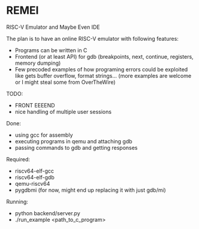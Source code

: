 # REMEI

RISC-V Emulator and Maybe Even IDE

The plan is to have an online RISC-V emulator with following features:
- Programs can be written in C
- Frontend (or at least API) for gdb (breakpoints, next, continue, registers, memory dumping)
- Few precoded examples of how programing errors could be exploited like gets buffer overflow, format strings... (more examples are welcome or I might steal some from OverTheWire)

TODO:
- FRONT EEEEND
- nice handling of multiple user sessions

Done:
- using gcc for assembly
- executing programs in qemu and attaching gdb
- passing commands to gdb and getting responses

Required:
- riscv64-elf-gcc
- riscv64-elf-gdb
- qemu-riscv64
- pygdbmi (for now, might end up replacing it with just gdb/mi)

Running:
- python backend/server.py
- ./run_example <path_to_c_program>
